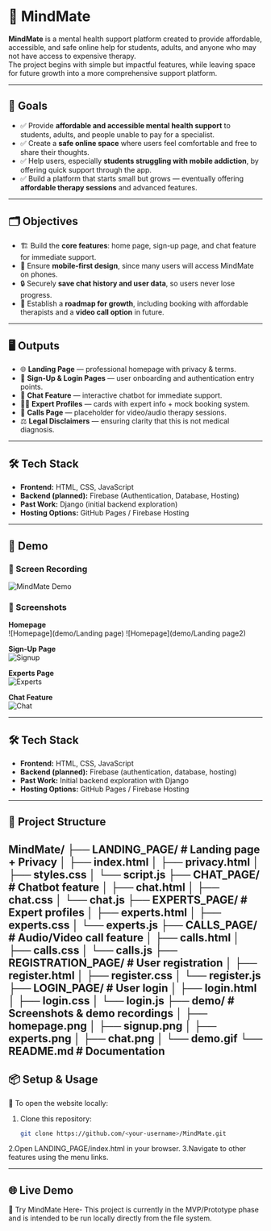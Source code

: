 # 🌿 MindMate

**MindMate** is a mental health support platform created to provide affordable, accessible, and safe online help for students, adults, and anyone who may not have access to expensive therapy.  
The project begins with simple but impactful features, while leaving space for future growth into a more comprehensive support platform.  

---

## 🎯 Goals
- ✅ Provide **affordable and accessible mental health support** to students, adults, and people unable to pay for a specialist.  
- ✅ Create a **safe online space** where users feel comfortable and free to share their thoughts.  
- ✅ Help users, especially **students struggling with mobile addiction**, by offering quick support through the app.  
- ✅ Build a platform that starts small but grows — eventually offering **affordable therapy sessions** and advanced features.  

---

## 🗂 Objectives
- 🏗️ Build the **core features**: home page, sign-up page, and chat feature for immediate support.  
- 📱 Ensure **mobile-first design**, since many users will access MindMate on phones.  
- 🔒 Securely **save chat history and user data**, so users never lose progress.  
- 📅 Establish a **roadmap for growth**, including booking with affordable therapists and a **video call option** in future.  

---

## 🖥️ Outputs
- 🌐 **Landing Page** — professional homepage with privacy & terms.  
- 🔑 **Sign-Up & Login Pages** — user onboarding and authentication entry points.  
- 💬 **Chat Feature** — interactive chatbot for immediate support.  
- 👩‍⚕️ **Expert Profiles** — cards with expert info + mock booking system.  
- 🎥 **Calls Page** — placeholder for video/audio therapy sessions.  
- ⚖️ **Legal Disclaimers** — ensuring clarity that this is not medical diagnosis.  

---

## 🛠️ Tech Stack
- **Frontend:** HTML, CSS, JavaScript  
- **Backend (planned):** Firebase (Authentication, Database, Hosting)  
- **Past Work:** Django (initial backend exploration)  
- **Hosting Options:** GitHub Pages / Firebase Hosting

---

## 🚀 Demo

### 🎥 Screen Recording  
![MindMate Demo](demo/demo.gif)

### 📸 Screenshots
**Homepage**  
![Homepage](demo/Landing page)
![Homepage](demo/Landing page2)

**Sign-Up Page**  
![Signup](demo/signup.png)

**Experts Page**  
![Experts](demo/experts.png)

**Chat Feature**  
![Chat](demo/chat.png)

---

## 🛠️ Tech Stack
- **Frontend:** HTML, CSS, JavaScript  
- **Backend (planned):** Firebase (authentication, database, hosting)  
- **Past Work:** Initial backend exploration with Django  
- **Hosting Options:** GitHub Pages / Firebase Hosting  

---

## 📂 Project Structure

MindMate/
├── LANDING_PAGE/          # Landing page + Privacy
│   ├── index.html
│   ├── privacy.html
│   ├── styles.css
│   └── script.js
├── CHAT_PAGE/             # Chatbot feature
│   ├── chat.html
│   ├── chat.css
│   └── chat.js
├── EXPERTS_PAGE/          # Expert profiles
│   ├── experts.html
│   ├── experts.css
│   └── experts.js
├── CALLS_PAGE/            # Audio/Video call feature
│   ├── calls.html
│   ├── calls.css
│   └── calls.js
├── REGISTRATION_PAGE/     # User registration
│   ├── register.html
│   ├── register.css
│   └── register.js
├── LOGIN_PAGE/            # User login
│   ├── login.html
│   ├── login.css
│   └── login.js
├── demo/                  # Screenshots & demo recordings
│   ├── homepage.png
│   ├── signup.png
│   ├── experts.png
│   ├── chat.png
│   └── demo.gif
└── README.md              # Documentation
---

## 📦 Setup & Usage
📌 To open the website locally:
1. Clone this repository:  
   ```bash
   git clone https://github.com/<your-username>/MindMate.git
2.Open LANDING_PAGE/index.html in your browser.
3.Navigate to other features using the menu links.

---

## 🌐 Live Demo
🔗 Try MindMate Here- This project is currently in the MVP/Prototype phase and is intended to be run locally directly from the file system.
